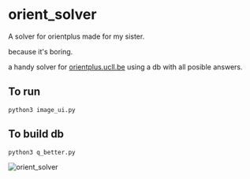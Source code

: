 # orient_solver
A solver for orientplus made for my sister.

because it's boring.

a handy solver for [orientplus.ucll.be](https://orientplus.ucll.be/exercises) using a db with all posible answers.

## To run
```
python3 image_ui.py
```
## To build db
```
python3 q_better.py
```
![orient_solver](https://github.com/Maarten-buelens/orient_solver/assets/69542912/9ad7e632-eea7-4a2a-83cb-6711199cd9b3)
